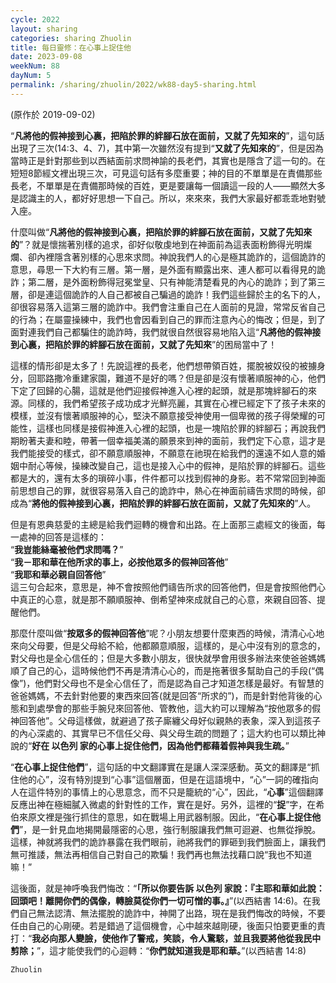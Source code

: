 ```yaml
---
cycle: 2022
layout: sharing
categories: sharing Zhuolin
title: 每日靈修：在心事上捉住他
date: 2023-09-08
weekNum: 88
dayNum: 5
permalink: /sharing/zhuolin/2022/wk88-day5-sharing.html
---
```

(原作於 2019-09-02)

“**凡將他的假神接到心裏，把陷於罪的絆腳石放在面前，又就了先知來的**”，這句話出現了三次(14:3、4、7)，其中第一次雖然沒有提到“**又就了先知來的**”，但是因為當時正是針對那些到以西結面前求問神諭的長老們，其實也是隱含了這一句的。在短短8節經文裡出現三次，可見這句話有多麼重要；神的目的不單單是在責備那些長老，不單單是在責備那時候的百姓，更是要讓每一個讀這一段的人——顯然大多是認識主的人，都好好思想一下自己。所以，來來來，我們大家最好都乖乖地對號入座。    

什麼叫做“**凡將他的假神接到心裏，把陷於罪的絆腳石放在面前，又就了先知來的**”？就是懷揣著別樣的追求，卻好似敬虔地到在神面前為這表面粉飾得光明燦爛、卻內裡隱含著別樣的心思來求問。神說我們人的心是極其詭詐的，這個詭詐的意思，尋思一下大約有三層。第一層，是外面有顯露出來、連人都可以看得見的詭詐；第二層，是外面粉飾得冠冕堂皇、只有神能清楚看見的內心的詭詐；到了第三層，卻是連這個詭詐的人自己都被自己騙過的詭詐！我們這些歸於主的名下的人，卻很容易落入這第三層的詭詐中。我們會注重自己在人面前的見證，常常反省自己的行為；在屬靈操練中，我們也會因看到自己的罪而注意內心的悔改；但是，到了面對連我們自己都騙住的詭詐時，我們就很自然很容易地陷入這“**凡將他的假神接到心裏，把陷於罪的絆腳石放在面前，又就了先知來**”的困局當中了！    

這樣的情形卻是太多了！先說這裡的長老，他們想帶領百姓，擺脫被奴役的被擄身分，回耶路撒冷重建家園，難道不是好的嗎？但是卻是沒有懷著順服神的心，他們下定了回歸的心腸，這就是他們迎接假神進入心裡的起頭，就是那塊絆腳石的來源。同樣的，我們希望孩子成功成才光鮮亮麗，其實在心裡已經定下了孩子未來的模樣，並沒有懷著順服神的心，堅決不願意接受神使用一個卑微的孩子得榮耀的可能性，這樣也同樣是接假神進入心裡的起頭，也是一塊陷於罪的絆腳石；再說我們期盼著夫妻和睦，帶著一個幸福美滿的願景來到神的面前，我們定下心意，這才是我們能接受的樣式，卻不願意順服神，不願意在祂現在給我們的還遠不如人意的婚姻中耐心等候，操練改變自己，這也是接入心中的假神，是陷於罪的絆腳石。這些都是大的，還有太多的瑣碎小事，件件都可以找到假神的身影。若不常常回到神面前思想自己的罪，就很容易落入自己的詭詐中，熱心在神面前禱告求問的時候，卻成為“**將他的假神接到心裏，把陷於罪的絆腳石放在面前，又就了先知來的**”人。    

但是有恩典慈愛的主總是給我們迴轉的機會和出路。在上面那三處經文的後面，每一處神的回答是這樣的：    
“**我豈能絲毫被他們求問嗎？**”    
“**我－耶和華在他所求的事上，必按他眾多的假神回答他**”    
“**我耶和華必親自回答他**”    
這三句合起來，意思是，神不會按照他們禱告所求的回答他們，但是會按照他們心中真正的心意，就是那不願順服神、倒希望神來成就自己的心意，來親自回答、提醒他們。    

那麼什麼叫做“**按眾多的假神回答他**”呢？小朋友想要什麼東西的時候，清清心心地來向父母要，但是父母給不給，他都願意順服，這樣的，是心中沒有別的意念的，對父母也是全心信任的；但是大多數小朋友，很快就學會用很多辦法來使爸爸媽媽順了自己的心，這時候他們不再是清清心心的，而是拖著很多幫助自己的手段(“偶像”)，他們對父母也不是全心信任了，而是認為自己才知道怎樣是最好。有智慧的爸爸媽媽，不去針對他要的東西來回答(就是回答“所求的”)，而是針對他背後的心態和到處學會的那些手腕兒來回答他、管教他，這大約可以理解為“按他眾多的假神回答他”。父母這樣做，就避過了孩子廝纏父母好似親熱的表象，深入到這孩子的內心深處的、其實早已不信任父母、與父母生疏的問題了；這大約也可以類比神說的“**好在 以色列 家的心事上捉住他們，因為他們都藉着假神與我生疏。**”     

“**在心事上捉住他們**”，這句話的中文翻譯實在是讓人深深感動。英文的翻譯是“抓住他的心”，沒有特別提到“心事”這個層面，但是在這語境中，“心”一詞的確指向人在這件特別的事情上的心思意念，而不只是籠統的“心”，因此，“**心事**”這個翻譯反應出神在極細膩入微處的針對性的工作，實在是好。另外，這裡的“**捉**”字，在希伯來原文裡是強行抓住的意思，如在戰場上用武器制服。因此，“**在心事上捉住他們**”，是一針見血地揭開最隱密的心思，強行制服讓我們無可迴避、也無從掙脫。這樣，神就將我們的詭詐暴露在我們眼前，祂將我們的罪砸到我們臉面上，讓我們無可推諉，無法再相信自己對自己的欺騙！我們再也無法找藉口說“我也不知道嘛！”     

這後面，就是神呼喚我們悔改：“**「所以你要告訴 以色列 家說：『主耶和華如此說：回頭吧！離開你們的偶像，轉臉莫從你們一切可憎的事。』**”(以西結書 14:6)。在我們自己無法認清、無法擺脫的詭詐中，神開了出路，現在是我們悔改的時候，不要任由自己的心剛硬。若是錯過了這個機會，心中越來越剛硬，後面只怕要更重的責打：“**我必向那人變臉，使他作了警戒，笑談，令人驚駭，並且我要將他從我民中剪除；**”，這才能使我們的心迴轉：“**你們就知道我是耶和華。**”(以西結書 14:8)    

`Zhuolin`    
